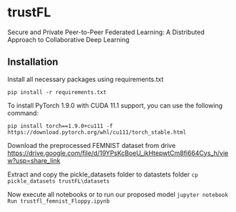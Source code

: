 # trustFL
Secure and Private Peer-to-Peer Federated Learning: A Distributed Approach to Collaborative Deep Learning

## Installation
Install all necessary packages using requirements.txt

`pip install -r requirements.txt`

To install PyTorch 1.9.0 with CUDA 11.1 support, you can use the following command:

`pip install torch==1.9.0+cu111 -f https://download.pytorch.org/whl/cu111/torch_stable.html`

Download the preprocessed FEMNIST dataset from drive https://drive.google.com/file/d/19YPsKcBoeU_ikHtepwtCm8fi664Cys_h/view?usp=share_link

Extract and copy the pickle_datasets folder to datastets folder
`cp pickle_datasets trustFL\datasets`

Now execute all notebooks or to run our proposed model
`jupyter notebook`
`Run trustfl_femnist_Floppy.ipynb`
